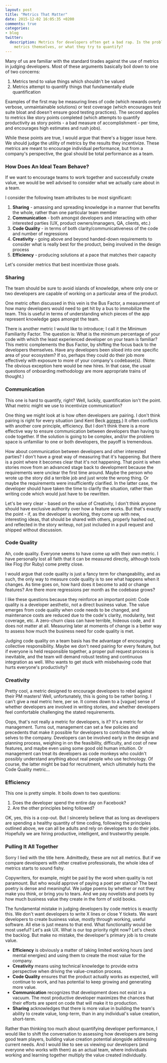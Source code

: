 ```yaml
---
layout: post
title: "Metrics That Matter"
date: 2015-12-02 16:05:35 +0200
comments: true
categories:
- blog
twitter:
  description: Metrics for developers often get a bad rap. Is the problem the
    metrics themselves, or what they try to quantify?
---
```


Many of us are familiar with the standard tirades against the use of metrics in
judging developers.  Most of these arguments basically boil down to one of two
concerns:

1. Metrics tend to value things which shouldn't be valued
1. Metrics attempt to quantify things that fundamentally elude quantification

Examples of the first may be measuring lines of code (which rewards overly
verbose, unmaintainable solutions) or test coverage (which encourages test suite
bloat and doesn't ensure good testing practices).  The second applies to metrics
like story points completed (which attempts to quantify productivity as story
points - a bad measure of accomplishment - per time, and encourages high
estimates and rush jobs).

While these points are true, I would argue that there's a bigger issue here.
We should judge the utility of metrics by the results they incentivize.  These
metrics are meant to encourage individual performance, but from a company's
perspective, the goal should be total performance as a team.

<!-- more -->

### How Does An Ideal Team Behave?

If we want to encourage teams to work together and successfully create value, we
would be well advised to consider what we actually care about in a team.

I consider the following team attributes to be most significant:

1. **Sharing** - amassing and spreading knowledge in a manner that benefits the
whole, rather than one particular team member
1. **Communication** - both amongst developers and interacting with other interested
parties (UX, product owners/managers, QA, clients, etc.)
1. **Code Quality** - in terms of both clarity/communicativeness of the code and
number of regressions
1. **Creativity** - going above and beyond handed-down requirements to consider what
is really best for the product, being involved in the design process
1. **Efficiency** - producing solutions at a pace that matches their capacity

Let's consider metrics that best incentivize those goals.

### Sharing

The team should be sure to avoid islands of knowledge, where only one or two
developers are capable of working on a particular area of the product.

One metric often discussed in this vein is the Bus Factor, a measurement of how
many developers would need to get hit by a bus to immobilize the team.  This is
useful in terms of understanding which pieces of the app represent knowledge
gaps amongst the team.

There is another metric I would like to introduce; I call it the Minimum
Familiarity Factor.  The question is: What is the minimum percentage of your
code with which the least experienced developer on your team is familiar?  This
metric complements the Bus Factor, by shifting the focus back to the developers
themselves.  Have any developers been siloed into one specific area of your
ecosystem?  If so, perhaps they could do their job more effectively with
exposure to more of your company's codebase(s).  (Note: The obvious exception
here would be new hires.  In that case, the usual questions of onboarding
methodology are more appropriate trains of thought.)

### Communication

This one is hard to quantify, right?  Well, luckily, quantification isn't the
point.  What metric might we use to incentivize communication?

One thing we might look at is how often developers are pairing.  I don't think
pairing is right for every situation (and Kent Beck
[agrees][Kent Beck on pairing].)  It often conflicts with another core
principle, efficiency.  But I don't think there is a more effective way to
ensure communication between developers than having to code together.  If the
solution is going to be complex, and/or the problem space is unfamiliar to one
or both developers, the payoff is tremendous.

How about communication between developers and other interested parties?  I
don't have a great way of measuring that it's happening.  But there is a point
where it becomes clear that it's not happening.  That point is when stories move
from an advanced stage back to development because the requirements were unclear
the first time around.  Maybe the person who wrote up the story did a terrible
job and just wrote the wrong thing.  Or maybe the requirements were
insufficiently clarified.  In the latter case, the developer should have taken
the time to clarify the situation, rather than writing code which would just
have to be rewritten.

Let's be very clear - based on the value of Creativity, I don't think anyone
should have exclusive authority over how a feature works.  But that's exactly
the point - if, as the developer is working, they come up with new, interesting
ideas, that should be shared with others, properly hashed out, and reflected in
the story writeup, not just included in a pull request and shipped without
discussion.

### Code Quality

Ah, code quality.  Everyone seems to have come up with their own metric.  I have
personally lost all faith that it can be measured directly, although tools like
Flog (for Ruby) come pretty close.

I would argue that code quality is just a fancy term for changeability, and as
such, the only way to measure code quality is to see what happens when it
changes.  As time goes on, how hard does it become to add or change features?
Are there more regressions per month as the codebase grows?

I like these questions because they reinforce an important point: Code quality
is a developer aesthetic, not a direct business value.  The value emerges from
code quality when code needs to be changed, and maintenance costs are reduced
due to the code's clarity, modularity, test coverage, etc.  A zero-churn class
can have terrible, hideous code, and it does not matter at all.  Measuring later
at moments of change is a better way to assess how much the business need for
code quality is met.

Judging code quality on a team basis has the advantage of encouraging collective
responsibility.  Maybe we don't need pairing for every feature, but if everyone
is held responsible together, a proper pull request process is inevitable, and
the team will demand robust testing and continuous integration as well.  Who
wants to get stuck with misbehaving code that hurts everyone's productivity?

### Creativity

Pretty cool, a metric designed to encourage developers to rebel against their PM
masters!  Well, unfortunately, this is going to be rather boring.  I can't give
a real metric here, per se.  It comes down to a [vague] sense of whether
developers are involved in writing stories, and whether developers feel
comfortable challenging the stated requirements.

Oops, that's not really a metric for developers, is it?  It's a metric for
management.  Turns out, management can set a few policies and precedents that
make it possible for developers to contribute their whole selves to the company.
Developers can be involved early in the design and planning process, weighing in
on the feasibility, difficulty, and cost of new features, and maybe even using
some good old human intuition.  Or management can treat its developers as code
monkeys who couldn't possibly understand anything about real people who use
technology.  Of course, the latter might be bad for recruitment, which
ultimately hurts the Code Quality metric...

### Efficiency

This one is pretty simple.  It boils down to two questions:

1. Does the developer spend the entire day on Facebook?
2. Are the other principles being followed?

OK, yes, this is a cop-out.  But I sincerely believe that as long as developers
are spending a healthy quantity of time coding, following the principles
outlined above, we can all be adults and rely on developers to do their jobs.
Hopefully we are hiring productive, intelligent, and trustworthy people.

### Pulling It All Together

Sorry I lied with the title here.  Admittedly, these are not all metrics.  But
if we compare developers with other creative professionals, the whole idea of
metrics starts to sound fishy.

Copywriters, for example, might be paid by the word when quality is not
paramount.  But who would approve of paying a poet per stanza?  The best poetry
is dense and meaningful.  We judge poems by whether or not they make you think,
or bring you to tears.  And we pay novelists and poets by how much business
value they create in the form of sold books.

The fundamental mistake in judging developers by code metrics is exactly this.
We don't want developers to write X lines or close Y tickets.  We want
developers to create business value, mostly through working, useful software.
All else is just means to that end.  What functionality would be most useful?
Let's ask UX.  What is our top priority right now?  Let's check the backlog.
But make no mistake, the developer's primary job is to create value.

* **Efficiency** is obviously a matter of taking limited working hours (and
mental energies) and using them to create the most value for the company.
* **Creativity** means using technical knowledge to provide extra perspective
when driving the value-creation process.
* **Code Quality** ensures that the product actually works as expected, will
continue to work, and has potential to keep growing and generating more value.
* **Communication** recognizes that development does not exist in a vacuum.  The
most productive developer maximizes the chances that their efforts are spent on
code that will make it to production.
* **Sharing** acknowledges that there is more value in building the team's
ability to create value, long-term, than in any individual's value creation,
short-term.

Rather than thinking too much about quantifying developer performance, I would
like to shift the conversation to assessing how developers are being good team
players, building value creation potential alongside addressing current needs.
And I would like to see us viewing our developers (and everyone who works with
them) as an actual team, where individuals working and learning together
multiply the value created individually.

[Kent Beck on pairing]: https://www.quora.com/Is-pair-programming-worth-the-trade-off-in-engineering-resources/answer/Kent-Beck
